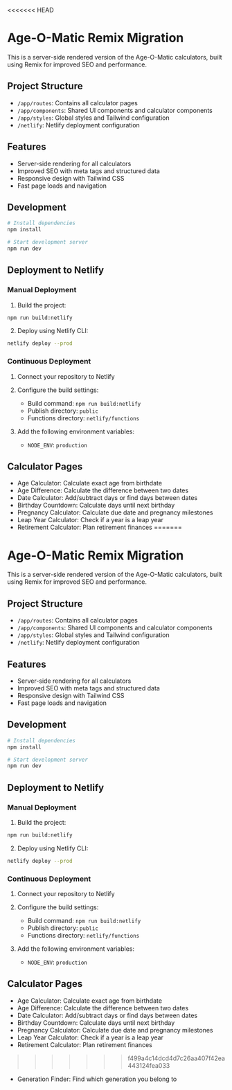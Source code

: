 <<<<<<< HEAD
# Age-O-Matic Remix Migration

This is a server-side rendered version of the Age-O-Matic calculators, built using Remix for improved SEO and performance.

## Project Structure

- `/app/routes`: Contains all calculator pages
- `/app/components`: Shared UI components and calculator components
- `/app/styles`: Global styles and Tailwind configuration
- `/netlify`: Netlify deployment configuration

## Features

- Server-side rendering for all calculators
- Improved SEO with meta tags and structured data
- Responsive design with Tailwind CSS
- Fast page loads and navigation

## Development

```bash
# Install dependencies
npm install

# Start development server
npm run dev
```

## Deployment to Netlify

### Manual Deployment

1. Build the project:
```bash
npm run build:netlify
```

2. Deploy using Netlify CLI:
```bash
netlify deploy --prod
```

### Continuous Deployment

1. Connect your repository to Netlify
2. Configure the build settings:
   - Build command: `npm run build:netlify`
   - Publish directory: `public`
   - Functions directory: `netlify/functions`

3. Add the following environment variables:
   - `NODE_ENV`: `production`

## Calculator Pages

- Age Calculator: Calculate exact age from birthdate
- Age Difference: Calculate the difference between two dates
- Date Calculator: Add/subtract days or find days between dates
- Birthday Countdown: Calculate days until next birthday
- Pregnancy Calculator: Calculate due date and pregnancy milestones
- Leap Year Calculator: Check if a year is a leap year
- Retirement Calculator: Plan retirement finances
=======
# Age-O-Matic Remix Migration

This is a server-side rendered version of the Age-O-Matic calculators, built using Remix for improved SEO and performance.

## Project Structure

- `/app/routes`: Contains all calculator pages
- `/app/components`: Shared UI components and calculator components
- `/app/styles`: Global styles and Tailwind configuration
- `/netlify`: Netlify deployment configuration

## Features

- Server-side rendering for all calculators
- Improved SEO with meta tags and structured data
- Responsive design with Tailwind CSS
- Fast page loads and navigation

## Development

```bash
# Install dependencies
npm install

# Start development server
npm run dev
```

## Deployment to Netlify

### Manual Deployment

1. Build the project:
```bash
npm run build:netlify
```

2. Deploy using Netlify CLI:
```bash
netlify deploy --prod
```

### Continuous Deployment

1. Connect your repository to Netlify
2. Configure the build settings:
   - Build command: `npm run build:netlify`
   - Publish directory: `public`
   - Functions directory: `netlify/functions`

3. Add the following environment variables:
   - `NODE_ENV`: `production`

## Calculator Pages

- Age Calculator: Calculate exact age from birthdate
- Age Difference: Calculate the difference between two dates
- Date Calculator: Add/subtract days or find days between dates
- Birthday Countdown: Calculate days until next birthday
- Pregnancy Calculator: Calculate due date and pregnancy milestones
- Leap Year Calculator: Check if a year is a leap year
- Retirement Calculator: Plan retirement finances
>>>>>>> f499a4c14dcd4d7c26aa407f42ea443124fea033
- Generation Finder: Find which generation you belong to 